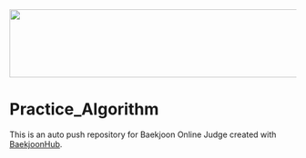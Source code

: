 <a href="https://github.com/devxb/gitanimals">
  <img src="https://render.gitanimals.org/lines/{ChrisP-00}?pet-id=588952489634813324" width="1000" height="120"/>
</a>

# Practice_Algorithm
This is an auto push repository for Baekjoon Online Judge created with [BaekjoonHub](https://github.com/BaekjoonHub/BaekjoonHub).
